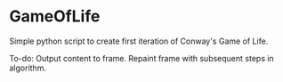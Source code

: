# GameOfLife
Simple python script to create first iteration of Conway's Game of Life.

To-do:  Output content to frame.
        Repaint frame with subsequent steps in algorithm.
